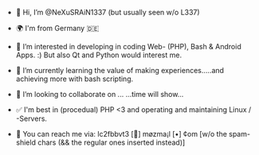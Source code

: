 - 👋 Hi, I’m @NeXuSRAiN1337 (but usually seen w/o L337)
- 🌍 I'm from Germany 🇩🇪
- 👀 I’m interested in developing in coding Web- (PHP), Bash & Android Apps. :)
	But also Qt and Python would interest me. 
- 🌱 I’m currently learning the value of making experiences.....and achieving more with bash scripting. 
- 💞️ I’m looking to collaborate on ... …time will show…

- ✅ I'm best in (procedual) PHP <3 and operating and maintaining Linux / -Servers.
- 📨 You can reach me via: lc2fbbvt3 [🎩] møzma¡l [•] ¢om	[w/o the spam-shield chars (&& the regular ones inserted instead)] 


<!---
NeXuSRAiN1337/NeXuSRAiN1337 is a ✨ special ✨ repository because its `README.md` (this file) appears on your GitHub profile.
You can click the Preview link to take a look at your changes.
--->
